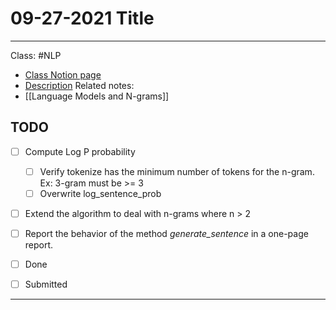 # 09-27-2021 Title

---

Class: #NLP 
- [Class Notion page]()
- [Description](https://moodle.colgate.edu/mod/page/view.php?id=532477&inpopup=1)
Related notes:
- [[Language Models and N-grams]]

## TODO
- [ ] Compute Log P probability
	- [ ] Verify tokenize has the minimum number of tokens for the n-gram. Ex: 3-gram must be >= 3
	- [ ] Overwrite log_sentence_prob
- [ ] Extend the algorithm to deal with n-grams where n > 2
- [ ] Report the behavior of the method _generate_sentence_ in a one-page report.
- [ ] Done
- [ ] Submitted


--- 

## 


